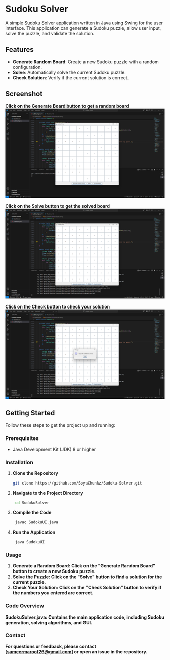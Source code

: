 # Sudoku Solver

A simple Sudoku Solver application written in Java using Swing for the user interface. This application can generate a Sudoku puzzle, allow user input, solve the puzzle, and validate the solution.

## Features

- **Generate Random Board**: Create a new Sudoku puzzle with a random configuration.
- **Solve**: Automatically solve the current Sudoku puzzle.
- **Check Solution**: Verify if the current solution is correct.

## Screenshot

**Click on the Generate Board button to get a random board**
![Sudoku Solver Screenshot](/screenshots/generate_sudoku.png)

**Click on the Solve button to get the solved board**
![Sudoku Solver Screenshot](/screenshots/solve_sudoku.png)

**Click on the Check button to check your solution**
![Sudoku Solver Screenshot](/screenshots/check_solution.png)

## Getting Started

Follow these steps to get the project up and running:

### Prerequisites

- Java Development Kit (JDK) 8 or higher

### Installation

1. **Clone the Repository**

   ```sh
   git clone https://github.com/SoyaChunkz/Sudoku-Solver.git
    ```

2. **Navigate to the Project Directory**
   ```sh
    cd SudokuSolver
    ```

3. **Compile the Code**
   ```sh
    javac SudokuUI.java
    ```

4. **Run the Application**
   ```sh
    java SudokuUI
    ```

### Usage

1. **Generate a Random Board: Click on the "Generate Random Board" button to create a new Sudoku puzzle.**
2. **Solve the Puzzle: Click on the "Solve" button to find a solution for the current puzzle.**
3. **Check Your Solution: Click on the "Check Solution" button to verify if the numbers you entered are correct.**

### Code Overview

**SudokuSolver.java: Contains the main application code, including Sudoku generation, solving algorithms, and GUI.**

### Contact

**For questions or feedback, please contact [sameermaroof26@gmail.com] or open an issue in the repository.**
